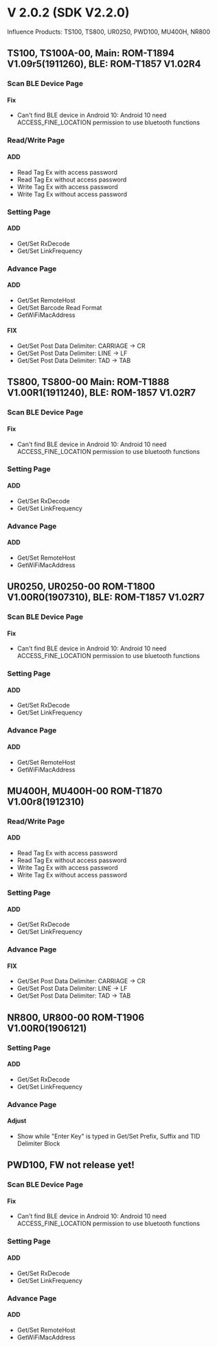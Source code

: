# V 2.0.2 (SDK V2.2.0)
Influence Products: TS100, TS800, UR0250, PWD100, MU400H, NR800

## TS100, TS100A-00, Main: ROM-T1894 V1.09r5(1911260), BLE: ROM-T1857 V1.02R4   

### Scan BLE Device Page
#### Fix
* Can't find BLE device in Android 10: Android 10 need ACCESS_FINE_LOCATION permission to use bluetooth functions

### Read/Write Page
#### ADD
* Read Tag Ex with access password
* Read Tag Ex without access password
* Write Tag Ex with access password
* Write Tag Ex without access password

### Setting Page

#### ADD
* Get/Set RxDecode
* Get/Set LinkFrequency

### Advance Page
#### ADD
* Get/Set RemoteHost
* Get/Set Barcode Read Format
* GetWiFiMacAddress

#### FIX
* Get/Set Post Data Delimiter: CARRIAGE -> CR
* Get/Set Post Data Delimiter: LINE -> LF 
* Get/Set Post Data Delimiter: TAD -> TAB 


## TS800, TS800-00 Main: ROM-T1888 V1.00R1(1911240), BLE: ROM-1857 V1.02R7

### Scan BLE Device Page
#### Fix
* Can't find BLE device in Android 10: Android 10 need ACCESS_FINE_LOCATION permission to use bluetooth functions

### Setting Page
#### ADD
* Get/Set RxDecode
* Get/Set LinkFrequency

### Advance Page
#### ADD
* Get/Set RemoteHost
* GetWiFiMacAddress

## UR0250, UR0250-00 ROM-T1800 V1.00R0(1907310), BLE: ROM-T1857 V1.02R7

### Scan BLE Device Page
#### Fix
* Can't find BLE device in Android 10: Android 10 need ACCESS_FINE_LOCATION permission to use bluetooth functions

### Setting Page
#### ADD
* Get/Set RxDecode
* Get/Set LinkFrequency

### Advance Page
#### ADD
* Get/Set RemoteHost
* GetWiFiMacAddress

## MU400H, MU400H-00 ROM-T1870 V1.00r8(1912310)

### Read/Write Page
#### ADD
* Read Tag Ex with access password
* Read Tag Ex without access password
* Write Tag Ex with access password
* Write Tag Ex without access password

### Setting Page
#### ADD
* Get/Set RxDecode
* Get/Set LinkFrequency

### Advance Page
#### FIX
* Get/Set Post Data Delimiter: CARRIAGE -> CR
* Get/Set Post Data Delimiter: LINE -> LF 
* Get/Set Post Data Delimiter: TAD -> TAB 

## NR800, UR800-00 ROM-T1906 V1.00R0(1906121)

### Setting Page
#### ADD
* Get/Set RxDecode
* Get/Set LinkFrequency

### Advance Page
#### Adjust
* Show <CR> while "Enter Key" is typed in Get/Set Prefix, Suffix and TID Delimiter Block 

## PWD100, FW not release yet!

### Scan BLE Device Page
#### Fix
* Can't find BLE device in Android 10: Android 10 need ACCESS_FINE_LOCATION permission to use bluetooth functions

### Setting Page
#### ADD
* Get/Set RxDecode
* Get/Set LinkFrequency

### Advance Page
#### ADD
* Get/Set RemoteHost
* GetWiFiMacAddress
